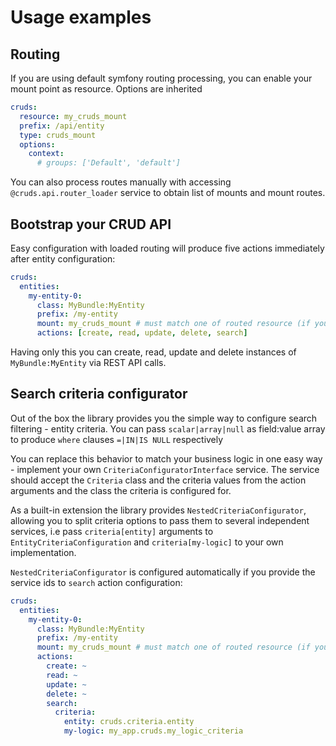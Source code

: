 # Usage examples

## Routing

If you are using default symfony routing processing, you can enable your mount point
as resource. Options are inherited

```yaml
cruds:
  resource: my_cruds_mount
  prefix: /api/entity
  type: cruds_mount
  options:
    context:
      # groups: ['Default', 'default']
```

You can also process routes manually with accessing `@cruds.api.router_loader` service
to obtain list of mounts and mount routes.


## Bootstrap your CRUD API

Easy configuration with loaded routing will produce five actions immediately after 
entity configuration:

```yaml
cruds:
  entities:
    my-entity-0:
      class: MyBundle:MyEntity
      prefix: /my-entity
      mount: my_cruds_mount # must match one of routed resource (if you wish to use symfony routing) to be loaded
      actions: [create, read, update, delete, search]
```

Having only this you can create, read, update and delete instances of `MyBundle:MyEntity` via REST API calls.

## Search criteria configurator

Out of the box the library provides you the simple way to configure search filtering - entity criteria. 
You can pass `scalar|array|null` as field:value array to produce `where` clauses `=|IN|IS NULL` respectively
 
You can replace this behavior to match your business logic in one easy way - implement your own
`CriteriaConfiguratorInterface` service. The service should accept the `Criteria` class and the criteria values
from the action arguments and the class the criteria is configured for.

As a built-in extension the library provides `NestedCriteriaConfigurator`, allowing you to split criteria options
to pass them to several independent services, i.e pass `criteria[entity]` arguments to `EntityCriteriaConfiguration`
and `criteria[my-logic]` to your own implementation.

`NestedCriteriaConfigurator` is configured automatically if you provide the service ids to `search` action configuration:

```yaml
cruds:
  entities:
    my-entity-0:
      class: MyBundle:MyEntity
      prefix: /my-entity
      mount: my_cruds_mount # must match one of routed resource (if you wish to use symfony routing) to be loaded
      actions: 
        create: ~
        read: ~
        update: ~
        delete: ~
        search:
          criteria:
            entity: cruds.criteria.entity
            my-logic: my_app.cruds.my_logic_criteria
```


